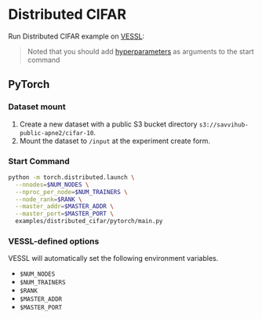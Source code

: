 # Distributed CIFAR
Run Distributed CIFAR example on [VESSL](https://vessl.ai):
> Noted that you should add [hyperparameters](../README.md) as arguments to the start command

## PyTorch
### Dataset mount
  1. Create a new dataset with a public S3 bucket directory `s3://savvihub-public-apne2/cifar-10`.
  2. Mount the dataset to `/input` at the experiment create form.
### Start Command
  ```bash
  python -m torch.distributed.launch \
    --nnodes=$NUM_NODES \
    --nproc_per_node=$NUM_TRAINERS \
    --node_rank=$RANK \
    --master_addr=$MASTER_ADDR \
    --master_port=$MASTER_PORT \
    examples/distributed_cifar/pytorch/main.py
  ```
### VESSL-defined options
  VESSL will automatically set the following environment variables. 
  * `$NUM_NODES`
  * `$NUM_TRAINERS`
  * `$RANK`
  * `$MASTER_ADDR` 
  * `$MASTER_PORT` 
